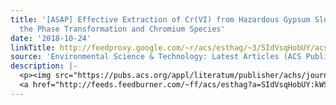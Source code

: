 ```yaml
---
title: '[ASAP] Effective Extraction of Cr(VI) from Hazardous Gypsum Sludge via Controlling
  the Phase Transformation and Chromium Species'
date: '2018-10-24'
linkTitle: http://feedproxy.google.com/~r/acs/esthag/~3/SIdVsqHobUY/acs.est.8b02213
source: 'Environmental Science & Technology: Latest Articles (ACS Publications)'
description: |-
  <p><img src="https://pubs.acs.org/appl/literatum/publisher/achs/journals/content/esthag/0/esthag.ahead-of-print/acs.est.8b02213/20181023/images/medium/es-2018-02213p_0009.gif" alt="TOC Graphic"/></p><div><cite>Environmental Science & Technology</cite></div><div>DOI: 10.1021/acs.est.8b02213</div><div class="feedflare">
  <a href="http://feeds.feedburner.com/~ff/acs/esthag?a=SIdVsqHobUY:kWSrGOvfo5s:yIl2AUoC8zA"><img src="http://feeds.feedburner.com/~ff/acs/esthag?d=yIl2AUoC8zA" border="0"></img></a>
---
```

